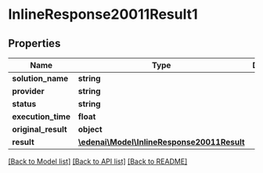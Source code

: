 # InlineResponse20011Result1

## Properties
Name | Type | Description | Notes
------------ | ------------- | ------------- | -------------
**solution_name** | **string** |  | [optional] 
**provider** | **string** |  | [optional] 
**status** | **string** |  | [optional] 
**execution_time** | **float** |  | [optional] 
**original_result** | **object** |  | [optional] 
**result** | [**\edenai\Model\InlineResponse20011Result**](InlineResponse20011Result.md) |  | [optional] 

[[Back to Model list]](../README.md#documentation-for-models) [[Back to API list]](../README.md#documentation-for-api-endpoints) [[Back to README]](../README.md)


